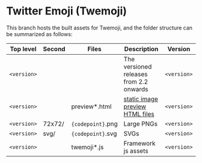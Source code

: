 # Twitter Emoji (Twemoji)

This branch hosts the built assets for Twemoji, and the folder structure can be summarized as follows:

| Top level   | Second | Files             | Description                                                                                | Version     |
| ----------- | ------ | ----------------- | ------------------------------------------------------------------------------------------ | ----------- |
| `<version>` |        |                   | The versioned releases from 2.2 onwards                                                    | `<version>` |
| `<version>` |        | preview*.html     | [static image preview HTML files](https://twitter.github.io/twemoji/v/latest/preview.html) | `<version>` |
| `<version>` | 72x72/ | `{codepoint}`.png | Large PNGs                                                                                 | `<version>` |
| `<version>` | svg/   | `{codepoint}`.svg | SVGs                                                                                       | `<version>` |
| `<version>` |        | twemoji*.js       | Framework js assets                                                                        | `<version>` |
